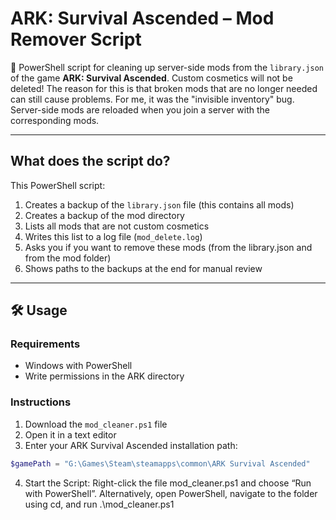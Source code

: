 # ARK: Survival Ascended – Mod Remover Script

🧹 PowerShell script for cleaning up server-side mods from the `library.json` of the game **ARK: Survival Ascended**. Custom cosmetics will not be deleted! The reason for this is that broken mods that are no longer needed can still cause problems. For me, it was the "invisible inventory" bug. Server-side mods are reloaded when you join a server with the corresponding mods.

---

## What does the script do?

This PowerShell script:

1. Creates a backup of the `library.json` file (this contains all mods)
2. Creates a backup of the mod directory
3. Lists all mods that are not custom cosmetics
4. Writes this list to a log file (`mod_delete.log`)
5. Asks you if you want to remove these mods (from the library.json and from the mod folder)
6. Shows paths to the backups at the end for manual review

---

## 🛠️ Usage

### Requirements

- Windows with PowerShell
- Write permissions in the ARK directory

### Instructions

1. Download the `mod_cleaner.ps1` file
2. Open it in a text editor
3. Enter your ARK Survival Ascended installation path:

```powershell
$gamePath = "G:\Games\Steam\steamapps\common\ARK Survival Ascended"
```
4. Start the Script: Right-click the file mod_cleaner.ps1 and choose “Run with PowerShell”. Alternatively, open PowerShell, navigate to the folder using cd, and run .\mod_cleaner.ps1
